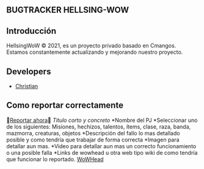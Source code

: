 ## BUGTRACKER HELLSING-WOW
## Introducción
HellsingWoW © 2021, es un proyecto privado basado en Cmangos. Estamos constantemente actualizando y mejorando nuestro proyecto.
## Developers
* [Christian](https://github.com/avirax1994)
## Como reportar correctamente 
🔴[Reportar ahora](https://github.com/avirax94/Hellsing-WoW/issues)🔴
*Titulo corto y concreto*
*Nombre del PJ
*Seleccionar uno de los siguientes: Misiones, hechizos, talentos, ítems, clase, raza, banda, mazmorra, creaturas, objetos
*Descripción del fallo lo mas detallado posible y como tendría que trabajar de forma correcta
*Imagen para detallar aun mas.
*Video para detallar aun mas un correcto funcionamiento o una posible falla
*Links de wowhead u otra web tipo wiki de como tendría que funcionar lo reportado.
                     [WoWHead](https://es.tbc.wowhead.com/)
